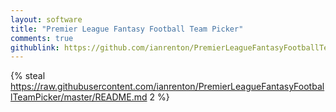 ```yaml
---
layout: software
title: "Premier League Fantasy Football Team Picker"
comments: true
githublink: https://github.com/ianrenton/PremierLeagueFantasyFootballTeamPicker/
---
```


{% steal https://raw.githubusercontent.com/ianrenton/PremierLeagueFantasyFootballTeamPicker/master/README.md 2 %}
